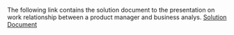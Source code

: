 The following link contains the solution document to the presentation on work relationship between a product manager and business analys. [Solution Document](https://docs.google.com/presentation/d/1zJfqixNzGjcfw8HA8Dq8fP8Gvv83jVMPieVLwrKyPa4/edit?usp=sharing)